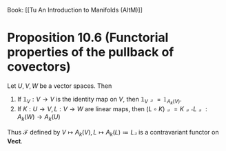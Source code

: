 Book: [[Tu An Introduction to Manifolds (AItM)]]
# Proposition 10.6 (Functorial properties of the pullback of covectors)
Let $U,V,W$ be a vector spaces.
Then
1. If $\mathbb{1}_{V}:V\to V$ is the identity map on $V$, then $\mathbb{1}_{V}\pullback=\mathbb{1}_{A_{k}(V)}$.
2. If $K:U\to V,L:V\to W$ are linear maps, then $(L\circ K)\pullback=K\pullback \circ L\pullback:A_{k}(W)\to A_{k}(U)$

Thus $\mathcal{F}$ defined by $V\mapsto A_{k}(V),L\mapsto A_{k}(L)\coloneqq L\pullback$ is a contravariant functor on $\mathbf{Vect}$.